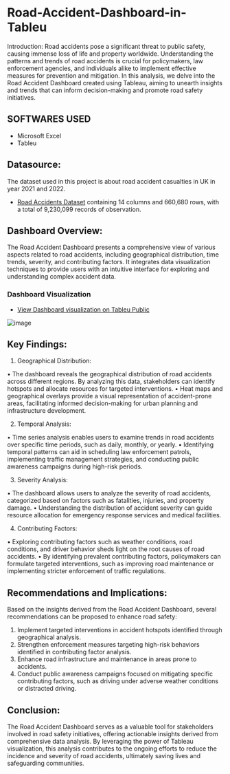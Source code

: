 # Road-Accident-Dashboard-in-Tableu

Introduction:
Road accidents pose a significant threat to public safety, causing immense loss of life and property worldwide. Understanding the patterns and trends of road accidents is crucial for policymakers, law enforcement agencies, and individuals alike to implement effective measures for prevention and mitigation. In this analysis, we delve into the Road Accident Dashboard created using Tableau, aiming to unearth insights and trends that can inform decision-making and promote road safety initiatives.

## SOFTWARES USED
* Microsoft Excel
* Tableu

## Datasource:
The dataset used in this project is about road accident casualties in UK in year 2021 and 2022.
* [Road Accidents Dataset](https://docs.google.com/spreadsheets/d/1XQkfr5cs72lWv6E-1fBwiN1KuAnT-ifMw50j2RgDaHI/edit?usp=sharing) containing 14 columns and 660,680 rows, with a total of 9,230,099 records of observation.

## Dashboard Overview:
The Road Accident Dashboard presents a comprehensive view of various aspects related to road accidents, including geographical distribution, time trends, severity, and contributing factors. It integrates data visualization techniques to provide users with an intuitive interface for exploring and understanding complex accident data.
### Dashboard Visualization
* [View Dashboard visualization on Tableu Public](https://public.tableau.com/views/RoadAccidentDashboard_17101110188620/RoadAccidentDashboard?:language=en-GB&publish=yes&:sid=&:display_count=n&:origin=viz_share_link)

![image](https://github.com/DavidRemo/Road-Accident-Dashboard-in-Tableu/assets/68180517/8277a116-8be3-4b1c-934e-4a3e4ab412d0)


## Key Findings:

1. Geographical Distribution:

•	The dashboard reveals the geographical distribution of road accidents across different regions. By analyzing this data, stakeholders can identify hotspots and allocate resources for targeted interventions.
•	Heat maps and geographical overlays provide a visual representation of accident-prone areas, facilitating informed decision-making for urban planning and infrastructure development.

2. Temporal Analysis:

•	Time series analysis enables users to examine trends in road accidents over specific time periods, such as daily, monthly, or yearly.
•	Identifying temporal patterns can aid in scheduling law enforcement patrols, implementing traffic management strategies, and conducting public awareness campaigns during high-risk periods.

3. Severity Analysis:

•	The dashboard allows users to analyze the severity of road accidents, categorized based on factors such as fatalities, injuries, and property damage.
•	Understanding the distribution of accident severity can guide resource allocation for emergency response services and medical facilities.

4. Contributing Factors:

•	Exploring contributing factors such as weather conditions, road conditions, and driver behavior sheds light on the root causes of road accidents.
•	By identifying prevalent contributing factors, policymakers can formulate targeted interventions, such as improving road maintenance or implementing stricter enforcement of traffic regulations.

## Recommendations and Implications:
Based on the insights derived from the Road Accident Dashboard, several recommendations can be proposed to enhance road safety:

1. Implement targeted interventions in accident hotspots identified through geographical analysis.
2. Strengthen enforcement measures targeting high-risk behaviors identified in contributing factor analysis.
3. Enhance road infrastructure and maintenance in areas prone to accidents.
4. Conduct public awareness campaigns focused on mitigating specific contributing factors, such as driving under adverse weather conditions or distracted driving.

## Conclusion:
The Road Accident Dashboard serves as a valuable tool for stakeholders involved in road safety initiatives, offering actionable insights derived from comprehensive data analysis. By leveraging the power of Tableau visualization, this analysis contributes to the ongoing efforts to reduce the incidence and severity of road accidents, ultimately saving lives and safeguarding communities.
